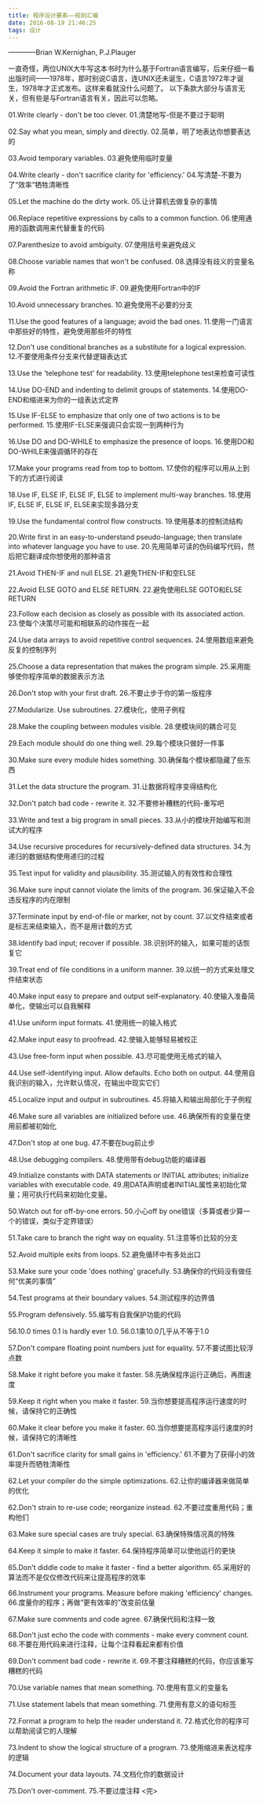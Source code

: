 ```yaml
---
title: 程序设计要素——规则汇编
date: 2016-08-19 21:46:25
tags: 设计
---
```

————Brian W.Kernighan, P.J.Plauger

一直奇怪，两位UNIX大牛写这本书时为什么基于Fortran语言编写，后来仔细一看出版时间——1978年，那时别说C语言，连UNIX还未诞生，C语言1972年才诞生，1978年才正式发布。这样来看就没什么问题了。
以下条款大部分与语言无关，但有些是与Fortran语言有关，因此可以忽略。

01.Write clearly - don't be too clever.
01.清楚地写-但是不要过于聪明
<!--more -->
02.Say what you mean, simply and directly.
02.简单，明了地表达你想要表达的

03.Avoid temporary variables.
03.避免使用临时变量

04.Write clearly - don't sacrifice clarity for 'efficiency.'
04.写清楚-不要为了“效率”牺牲清晰性

05.Let the machine do the dirty work.
05.让计算机去做复杂的事情

06.Replace repetitive expressions by calls to a common function.
06.使用通用的函数调用来代替重复的代码

07.Parenthesize to avoid ambiguity.
07.使用括号来避免歧义

08.Choose variable names that won't be confused.
08.选择没有歧义的变量名称

09.Avoid the Fortran arithmetic IF.
09.避免使用Fortran中的IF

10.Avoid unnecessary branches.
10.避免使用不必要的分支

11.Use the good features of a language; avoid the bad ones.
11.使用一门语言中那些好的特性，避免使用那些坏的特性

12.Don't use conditional branches as a substitute for a logical expression.
12.不要使用条件分支来代替逻辑表达式

13.Use the 'telephone test' for readability.
13.使用telephone test来检查可读性

14.Use DO-END and indenting to delimit groups of statements.
14.使用DO-END和缩进来为你的一组表达式定界

15.Use IF-ELSE to emphasize that only one of two actions is to be performed.
15.使用IF-ELSE来强调只会实现一到两种行为

16.Use DO and DO-WHILE to emphasize the presence of loops.
16.使用DO和DO-WHILE来强调循环的存在

17.Make your programs read from top to bottom.
17.使你的程序可以用从上到下的方式进行阅读

18.Use IF, ELSE IF, ELSE IF, ELSE to implement multi-way branches.
18.使用IF, ELSE IF, ELSE IF, ELSE来实现多路分支

19.Use the fundamental control flow constructs.
19.使用基本的控制流结构

20.Write first in an easy-to-understand pseudo-language; then translate into whatever language you have to use.
20.先用简单可读的伪码编写代码，然后把它翻译成你想使用的那种语言

21.Avoid THEN-IF and null ELSE.
21.避免THEN-IF和空ELSE

22.Avoid ELSE GOTO and ELSE RETURN.
22.避免使用ELSE GOTO和ELSE RETURN

23.Follow each decision as closely as possible with its associated action.
23.使每个决策尽可能和相联系的动作挨在一起

24.Use data arrays to avoid repetitive control sequences.
24.使用数组来避免反复的控制序列

25.Choose a data representation that makes the program simple.
25.采用能够使你程序简单的数据表示方法

26.Don't stop with your first draft.
26.不要止步于你的第一版程序

27.Modularize. Use subroutines.
27.模块化，使用子例程

28.Make the coupling between modules visible.
28.使模块间的耦合可见

29.Each module should do one thing well.
29.每个模块只做好一件事

30.Make sure every module hides something.
30.确保每个模块都隐藏了些东西

31.Let the data structure the program.
31.让数据将程序变得结构化

32.Don't patch bad code - rewrite it.
32.不要修补糟糕的代码-重写吧

33.Write and test a big program in small pieces.
33.从小的模块开始编写和测试大的程序

34.Use recursive procedures for recursively-defined data structures.
34.为递归的数据结构使用递归的过程

35.Test input for validity and plausibility.
35.测试输入的有效性和合理性

36.Make sure input cannot violate the limits of the program.
36.保证输入不会违反程序的内在限制

37.Terminate input by end-of-file or marker, not by count.
37.以文件结束或者是标志来结束输入，而不是用计数的方式

38.Identify bad input; recover if possible.
38.识别坏的输入，如果可能的话恢复它

39.Treat end of file conditions in a uniform manner.
39.以统一的方式来处理文件结束状态

40.Make input easy to prepare and output self-explanatory.
40.使输入准备简单化，使输出可以自我解释

41.Use uniform input formats.
41.使用统一的输入格式

42.Make input easy to proofread.
42.使输入能够轻易被校正

43.Use free-form input when possible.
43.尽可能使用无格式的输入

44.Use self-identifying input. Allow defaults. Echo both on output.
44.使用自我识别的输入，允许默认情况，在输出中现实它们

45.Localize input and output in subroutines.
45.将输入和输出局部化于子例程

46.Make sure all variables are initialized before use.
46.确保所有的变量在使用前都被初始化

47.Don't stop at one bug.
47.不要在bug前止步

48.Use debugging compilers.
48.使用带有debug功能的编译器

49.Initialize constants with DATA statements or INITIAL attributes; initialize variables with executable code.
49.用DATA声明或者INITIAL属性来初始化常量；用可执行代码来初始化变量。

50.Watch out for off-by-one errors.
50.小心off by one错误（多算或者少算一个的错误，类似于定界错误）

51.Take care to branch the right way on equality.
51.注意等价比较的分支

52.Avoid multiple exits from loops.
52.避免循环中有多处出口

53.Make sure your code 'does nothing' gracefully.
53.确保你的代码没有做任何“优美的事情”

54.Test programs at their boundary values.
54.测试程序的边界值

55.Program defensively.
55.编写有自我保护功能的代码

56.10.0 times 0.1 is hardly ever 1.0.
56.0.1乘10.0几乎从不等于1.0

57.Don't compare floating point numbers just for equality.
57.不要试图比较浮点数

58.Make it right before you make it faster.
58.先确保程序运行正确后，再图速度

59.Keep it right when you make it faster.
59.当你想要提高程序运行速度的时候，请保持它的正确性

60.Make it clear before you make it faster.
60.当你想要提高程序运行速度的时候，请保持它的清晰性

61.Don't sacrifice clarity for small gains in 'efficiency.'
61.不要为了获得小的效率提升而牺牲清晰性

62.Let your compiler do the simple optimizations.
62.让你的编译器来做简单的优化

62.Don't strain to re-use code; reorganize instead.
62.不要过度重用代码；重构他们

63.Make sure special cases are truly special.
63.确保特殊情况真的特殊

64.Keep it simple to make it faster.
64.保持程序简单可以使他运行的更快

65.Don't diddle code to make it faster - find a better algorithm.
65.采用好的算法而不是仅仅修改代码来让提高程序的效率

66.Instrument your programs. Measure before making 'efficiency' changes.
66.度量你的程序；再做“更有效率的”改变前估量

67.Make sure comments and code agree.
67.确保代码和注释一致

68.Don't just echo the code with comments - make every comment count.
68.不要在用代码来进行注释，让每个注释看起来都有价值

69.Don't comment bad code - rewrite it.
69.不要注释糟糕的代码，你应该重写糟糕的代码

70.Use variable names that mean something.
70.使用有意义的变量名

71.Use statement labels that mean something.
71.使用有意义的语句标签

72.Format a program to help the reader understand it.
72.格式化你的程序可以帮助阅读它的人理解

73.Indent to show the logical structure of a program.
73.使用缩进来表达程序的逻辑

74.Document your data layouts.
74.文档化你的数据设计

75.Don't over-comment.
75.不要过度注释
<完>